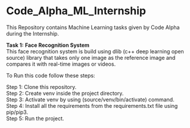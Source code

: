 # Code_Alpha_ML_Internship
This Repository contains Machine Learning tasks given by Code Alpha during the Internship.

**Task 1:**
**Face Recognition System**  
This face recognition system is build using dlib (c++ deep learning open source) library that takes only one image as the reference image and compares it with real-time images or videos.  

To Run this code follow these steps:  

Step 1: Clone this repository.  
Step 2: Create venv inside the project directory.  
Step 3: Activate venv by using (source/venv/bin/activate) command.  
Step 4: Install all the requirements from the requirements.txt file using pip/pip3.  
Step 5: Run the project.  
